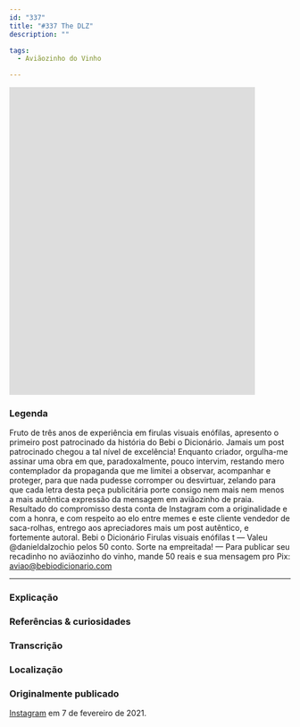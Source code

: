 ```yaml
---
id: "337"
title: "#337 The DLZ"
description: ""

tags:
  - Aviãozinho do Vinho

---
```


<iframe width="440" height="550" src="https://bebiodicionario-com.s3.amazonaws.com/media/posts/202102/BOD337.mp4" frameborder="0" allow="accelerometer; autoplay; encrypted-media; gyroscope; picture-in-picture; loop" allowfullscreen></iframe>


### Legenda

Fruto de três anos de experiência em firulas visuais enófilas, apresento o primeiro post patrocinado da história do Bebi o Dicionário. Jamais um post patrocinado chegou a tal nível de excelência! Enquanto criador, orgulha-me assinar uma obra em que, paradoxalmente, pouco intervim, restando mero contemplador da propaganda que me limitei a observar, acompanhar e proteger, para que nada pudesse corromper ou desvirtuar, zelando para que cada letra desta peça publicitária porte consigo nem mais nem menos a mais autêntica expressão da mensagem em aviãozinho de praia. Resultado do compromisso desta conta de Instagram com a originalidade e com a honra, e com respeito ao elo entre memes e este cliente vendedor de saca-rolhas, entrego aos apreciadores mais um post autêntico, e fortemente autoral. Bebi o Dicionário Firulas visuais enófilas t — Valeu @danieldalzochio pelos 50 conto. Sorte na empreitada! — Para publicar seu recadinho no aviãozinho do vinho, mande 50 reais e sua mensagem pro Pix: aviao@bebiodicionario.com


---

### Explicação



### Referências & curiosidades


### Transcrição

### Localização


### Originalmente publicado

[Instagram](https://www.instagram.com/bebiodicionario/) em 7 de fevereiro de 2021.
